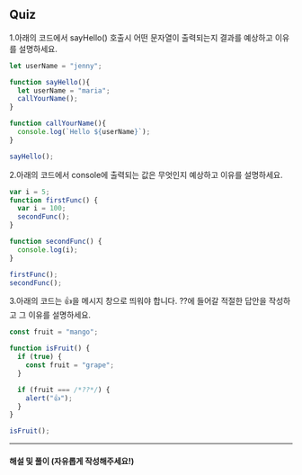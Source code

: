 ## Quiz

1.아래의 코드에서 sayHello() 호출시 어떤 문자열이 출력되는지 결과를 예상하고 이유를 설명하세요.

```js
let userName = "jenny";

function sayHello(){
  let userName = "maria";
  callYourName();
}

function callYourName(){
  console.log(`Hello ${userName}`);
}

sayHello();
```

2.아래의 코드에서 console에 출력되는 값은 무엇인지 예상하고 이유를 설명하세요.

```js
var i = 5;
function firstFunc() {
  var i = 100;
  secondFunc();
}

function secondFunc() {
  console.log(i);
}

firstFunc();
secondFunc();
```

3.아래의 코드는 👍을 메시지 창으로 띄워야 합니다. ??에 들어갈 적절한 답안을 작성하고 그 이유를 설명하세요.

```js
const fruit = "mango";

function isFruit() {
  if (true) {
    const fruit = "grape";
  }

  if (fruit === /*??*/) {
    alert("👍");
  }
}

isFruit();
```

---

#### 해설 및 풀이 (자유롭게 작성해주세요!)

```

```
